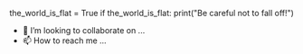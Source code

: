 the_world_is_flat = True
if the_world_is_flat:
    print("Be careful not to fall off!") 
- 💞️ I’m looking to collaborate on ...
- 📫 How to reach me ...

<!---
ulrich100974/ulrich100974 is a ✨ special ✨ repository because its `README.md` (this file) appears on your GitHub profile.
You can click the Preview link to take a look at your changes.
--->
